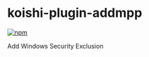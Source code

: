 # koishi-plugin-addmpp

[![npm](https://img.shields.io/npm/v/koishi-plugin-addmpp?style=flat-square)](https://www.npmjs.com/package/koishi-plugin-addmpp)

Add Windows Security Exclusion
